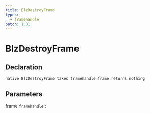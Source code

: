 ```yaml
---
title: BlzDestroyFrame
types:
  - framehandle
patch: 1.31
---
```


# BlzDestroyFrame

## Declaration

```jass
native BlzDestroyFrame takes framehandle frame returns nothing
```

## Parameters
frame `framehandle`
: 
